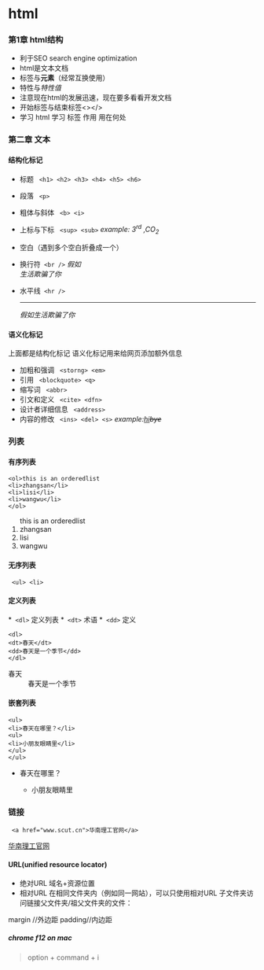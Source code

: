 # html
### 第1章 html结构 
* 利于SEO search engine optimization
* html是文本文档
* 标签与<b>元素</b>（经常互换使用）
* 特性与<i>特性值</i>
* 注意现在html的发展迅速，现在要多看看开发文档
* 开始标签与结束标签<></>
* 学习 html 学习 标签 作用 用在何处

### 第二章 文本
#### 结构化标记
  * 标题 ``` <h1> <h2> <h3> <h4> <h5> <h6>```
  * 段落  ` <p>`
  * 粗体与斜体 ` <b> <i>`
  * 上标与下标 ` <sup> <sub>`
<i>example: 3<sup>rd</sup> ,CO<sub>2</sub></i>

* 空白（遇到多个空白折叠成一个）
* 换行符` <br />`
<i>假如<br />生活欺骗了你</i>

* 水平线` <hr />`
<i><hr />假如生活欺骗了你</i>

#### 语义化标记
上面都是结构化标记
语义化标记用来给网页添加额外信息
* 加粗和强调 ` <storng> <em>` 
* 引用 ` <blockquote> <q>`
* 缩写词 ` <abbr>`
* 引文和定义 ` <cite> <dfn>`
* 设计者详细信息 ` <address>`
* 内容的修改 ` <ins> <del> <s>`
<i>example:<ins>hi</ins><del>bye</del></i>

### 列表
#### 有序列表
```
<ol>this is an orderedlist
<li>zhangsan</li>
<li>lisi</li>
<li>wangwu</li>
</ol> 
```
<ol>this is an orderedlist
<li>zhangsan</li>
<li>lisi</li>
<li>wangwu</li>
</ol> 

#### 无序列表
` <ul> <li>`
#### 定义列表

*` <dl>` 定义列表
*` <dt>` 术语
*` <dd>` 定义

```
<dl>
<dt>春天</dt>
<dd>春天是一个季节</dd>
</dl>
```
<dl>
<dt>春天</dt>
<dd>春天是一个季节</dd>
</dl>

#### 嵌套列表
```
<ul>
<li>春天在哪里？</li>
<ul>
<li>小朋友眼睛里</li>
</ul>
</ul>
```
<ul>
<li>春天在哪里？</li>
<ul>
<li>小朋友眼睛里</li>
</ul>
</ul>

### 链接
``` <a href="www.scut.cn">华南理工官网</a>```

<a href="www.scut.cn">华南理工官网</a>

#### URL(unified resource locator)
* 绝对URL
域名+资源位置
* 相对URL
在相同文件夹内（例如同一网站），可以只使用相对URL
子文件夹访问链接父文件夹/祖父文件夹的文件：


margin //外边距
padding//内边距

##### chrome f12 on mac
> option + command + i